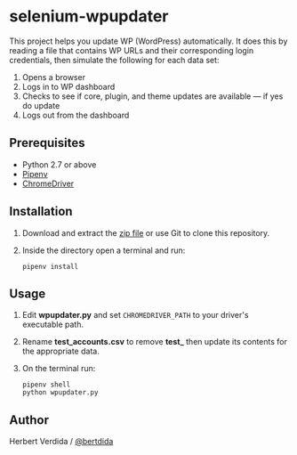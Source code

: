# selenium-wpupdater

This project helps you update WP (WordPress) automatically. It does this by reading a file that contains WP URLs and their corresponding login credentials, then simulate the following for each data set:

1. Opens a browser
2. Logs in to WP dashboard
3. Checks to see if core, plugin, and theme updates are available — if yes do update
4. Logs out from the dashboard

## Prerequisites

- Python 2.7 or above
- [Pipenv](https://github.com/pypa/pipenv)
- [ChromeDriver](http://chromedriver.chromium.org/downloads)

## Installation

1. Download and extract the [zip file](https://github.com/bertdida/selenium-wpupdater/archive/master.zip) or use Git to clone this repository.
2. Inside the directory open a terminal and run:

    ```shell
    pipenv install
    ```

## Usage

1. Edit **wpupdater.py** and set `CHROMEDRIVER_PATH` to your driver's executable path.
2. Rename **test_accounts.csv** to remove **test_** then update its contents for the appropriate data.
3. On the terminal run:

   ```shell
   pipenv shell
   python wpupdater.py
   ```

## Author

Herbert Verdida / [@bertdida](https://twitter.com/bertdida)

